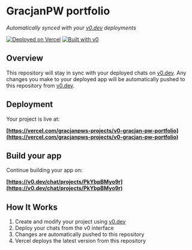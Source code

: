 # GracjanPW portfolio

*Automatically synced with your [v0.dev](https://v0.dev) deployments*

[![Deployed on Vercel](https://img.shields.io/badge/Deployed%20on-Vercel-black?style=for-the-badge&logo=vercel)](https://vercel.com/gracjanpws-projects/v0-gracjan-pw-portfolio)
[![Built with v0](https://img.shields.io/badge/Built%20with-v0.dev-black?style=for-the-badge)](https://v0.dev/chat/projects/PkYbpBMyo9r)

## Overview

This repository will stay in sync with your deployed chats on [v0.dev](https://v0.dev).
Any changes you make to your deployed app will be automatically pushed to this repository from [v0.dev](https://v0.dev).

## Deployment

Your project is live at:

**[https://vercel.com/gracjanpws-projects/v0-gracjan-pw-portfolio](https://vercel.com/gracjanpws-projects/v0-gracjan-pw-portfolio)**

## Build your app

Continue building your app on:

**[https://v0.dev/chat/projects/PkYbpBMyo9r](https://v0.dev/chat/projects/PkYbpBMyo9r)**

## How It Works

1. Create and modify your project using [v0.dev](https://v0.dev)
2. Deploy your chats from the v0 interface
3. Changes are automatically pushed to this repository
4. Vercel deploys the latest version from this repository